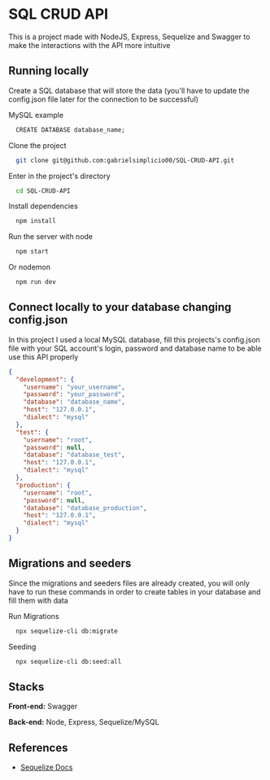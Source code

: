 
# SQL CRUD API

This is a project made with NodeJS, Express, Sequelize and Swagger to make the interactions with the API more intuitive

## Running locally

Create a SQL database that will store the data (you'll have to update the config.json file later for the connection to be successful)

MySQL example

```cmd
  CREATE DATABASE database_name;
```

Clone the project

```bash
  git clone git@github.com:gabrielsimplicio00/SQL-CRUD-API.git
```

Enter in the project's directory

```bash
  cd SQL-CRUD-API
```

Install dependencies

```bash
  npm install
```

Run the server with node

```bash
  npm start
```

Or nodemon

```bash
  npm run dev
```


## Connect locally to your database changing config.json

In this project I used a local MySQL database, fill this projects's config.json file with your SQL account's login, password and database name to be able use this API properly

```json
{
  "development": {
    "username": "your_username",
    "password": "your_password",
    "database": "database_name",
    "host": "127.0.0.1",
    "dialect": "mysql"
  },
  "test": {
    "username": "root",
    "password": null,
    "database": "database_test",
    "host": "127.0.0.1",
    "dialect": "mysql"
  },
  "production": {
    "username": "root",
    "password": null,
    "database": "database_production",
    "host": "127.0.0.1",
    "dialect": "mysql"
  }
}
```


## Migrations and seeders

Since the migrations and seeders files are already created, you will only have to run these commands in order to create tables in your database and fill them with data

Run Migrations

```bash
  npx sequelize-cli db:migrate
```

Seeding

```bash
  npx sequelize-cli db:seed:all
```
## Stacks

**Front-end:** Swagger

**Back-end:** Node, Express, Sequelize/MySQL


## References

 - [Sequelize Docs](https://sequelize.org/docs/v6/)

